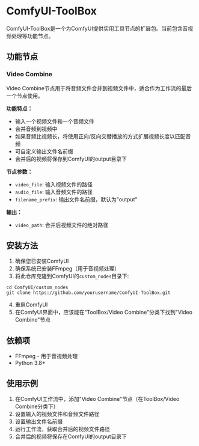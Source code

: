 # ComfyUI-ToolBox

ComfyUI-ToolBox是一个为ComfyUI提供实用工具节点的扩展包。当前包含音视频处理等功能节点。

## 功能节点

### Video Combine

Video Combine节点用于将音频文件合并到视频文件中，适合作为工作流的最后一个节点使用。

**功能特点：**
- 输入一个视频文件和一个音频文件
- 合并音频到视频中
- 如果音频比视频长，将使用正向/反向交替播放的方式扩展视频长度以匹配音频
- 可自定义输出文件名前缀
- 合并后的视频将保存到ComfyUI的output目录下

**节点参数：**
- `video_file`: 输入视频文件的路径
- `audio_file`: 输入音频文件的路径
- `filename_prefix`: 输出文件名前缀，默认为"output"

**输出：**
- `video_path`: 合并后视频文件的绝对路径

## 安装方法

1. 确保您已安装ComfyUI
2. 确保系统已安装FFmpeg（用于音视频处理）
3. 将此仓库克隆到ComfyUI的`custom_nodes`目录下:
```
cd ComfyUI/custom_nodes
git clone https://github.com/yourusername/ComfyUI-ToolBox.git
```
4. 重启ComfyUI
5. 在ComfyUI界面中，应该能在"ToolBox/Video Combine"分类下找到"Video Combine"节点

## 依赖项

- FFmpeg - 用于音视频处理
- Python 3.8+

## 使用示例

1. 在ComfyUI工作流中，添加"Video Combine"节点（在ToolBox/Video Combine分类下）
2. 设置输入的视频文件和音频文件路径
3. 设置输出文件名前缀
4. 运行工作流，获取合并后的视频文件路径
5. 合并后的视频将保存在ComfyUI的output目录下